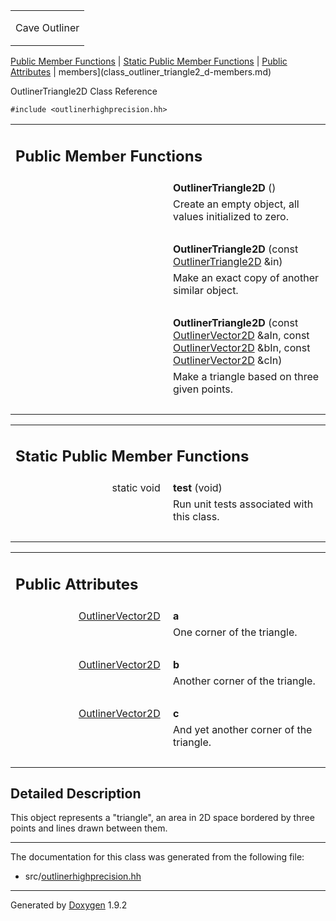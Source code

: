 <table data-cellspacing="0" data-cellpadding="0">
<colgroup>
<col style="width: 100%" />
</colgroup>
<tbody>
<tr class="odd" style="height: 56px;">
<td id="projectalign" style="padding-left: 0.5em"><div id="projectname">
Cave Outliner
</div></td>
</tr>
</tbody>
</table>

[Public Member Functions](#pub-methods) | [Static Public Member
Functions](#pub-static-methods) | [Public Attributes](#pub-attribs) |
 members](class_outliner_triangle2_d-members.md)

OutlinerTriangle2D Class Reference

`#include <outlinerhighprecision.hh>`

<table class="memberdecls">
<colgroup>
<col style="width: 50%" />
<col style="width: 50%" />
</colgroup>
<tbody>
<tr class="odd heading">
<td colspan="2"><h2 id="public-member-functions" class="groupheader"><span id="pub-methods"></span> Public Member Functions</h2></td>
</tr>
<tr class="even memitem:a44547e1e3305acd95a541c4be1d838cf">
<td style="text-align: right;" class="memItemLeft" data-valign="top"><span id="a44547e1e3305acd95a541c4be1d838cf"></span>  </td>
<td class="memItemRight" data-valign="bottom"><strong>OutlinerTriangle2D</strong> ()</td>
</tr>
<tr class="odd memdesc:a44547e1e3305acd95a541c4be1d838cf">
<td class="mdescLeft"> </td>
<td class="mdescRight">Create an empty object, all values initialized to zero.<br />
</td>
</tr>
<tr class="even separator:a44547e1e3305acd95a541c4be1d838cf">
<td colspan="2" class="memSeparator"> </td>
</tr>
<tr class="odd memitem:a44055bed08ea0ee2f90dbeb60fadca34">
<td style="text-align: right;" class="memItemLeft" data-valign="top"><span id="a44055bed08ea0ee2f90dbeb60fadca34"></span>  </td>
<td class="memItemRight" data-valign="bottom"><strong>OutlinerTriangle2D</strong> (const <a href="https://github.com/jariarkko/cave-outliner/blob/master/doc/class_outliner_triangle2_d.md" class="el">OutlinerTriangle2D</a> &amp;in)</td>
</tr>
<tr class="even memdesc:a44055bed08ea0ee2f90dbeb60fadca34">
<td class="mdescLeft"> </td>
<td class="mdescRight">Make an exact copy of another similar object.<br />
</td>
</tr>
<tr class="odd separator:a44055bed08ea0ee2f90dbeb60fadca34">
<td colspan="2" class="memSeparator"> </td>
</tr>
<tr class="even memitem:a12cf782e23c0a4e1bbecfd9b7d21f1d0">
<td style="text-align: right;" class="memItemLeft" data-valign="top"><span id="a12cf782e23c0a4e1bbecfd9b7d21f1d0"></span>  </td>
<td class="memItemRight" data-valign="bottom"><strong>OutlinerTriangle2D</strong> (const <a href="https://github.com/jariarkko/cave-outliner/blob/master/doc/class_outliner_vector2_d.md" class="el">OutlinerVector2D</a> &amp;aIn, const <a href="https://github.com/jariarkko/cave-outliner/blob/master/doc/class_outliner_vector2_d.md" class="el">OutlinerVector2D</a> &amp;bIn, const <a href="https://github.com/jariarkko/cave-outliner/blob/master/doc/class_outliner_vector2_d.md" class="el">OutlinerVector2D</a> &amp;cIn)</td>
</tr>
<tr class="odd memdesc:a12cf782e23c0a4e1bbecfd9b7d21f1d0">
<td class="mdescLeft"> </td>
<td class="mdescRight">Make a triangle based on three given points.<br />
</td>
</tr>
<tr class="even separator:a12cf782e23c0a4e1bbecfd9b7d21f1d0">
<td colspan="2" class="memSeparator"> </td>
</tr>
</tbody>
</table>

<table class="memberdecls">
<colgroup>
<col style="width: 50%" />
<col style="width: 50%" />
</colgroup>
<tbody>
<tr class="odd heading">
<td colspan="2"><h2 id="static-public-member-functions" class="groupheader"><span id="pub-static-methods"></span> Static Public Member Functions</h2></td>
</tr>
<tr class="even memitem:af7113a36533dbeb09f03f53e74a9e196">
<td style="text-align: right;" class="memItemLeft" data-valign="top"><span id="af7113a36533dbeb09f03f53e74a9e196"></span> static void </td>
<td class="memItemRight" data-valign="bottom"><strong>test</strong> (void)</td>
</tr>
<tr class="odd memdesc:af7113a36533dbeb09f03f53e74a9e196">
<td class="mdescLeft"> </td>
<td class="mdescRight">Run unit tests associated with this class.<br />
</td>
</tr>
<tr class="even separator:af7113a36533dbeb09f03f53e74a9e196">
<td colspan="2" class="memSeparator"> </td>
</tr>
</tbody>
</table>

<table class="memberdecls">
<colgroup>
<col style="width: 50%" />
<col style="width: 50%" />
</colgroup>
<tbody>
<tr class="odd heading">
<td colspan="2"><h2 id="public-attributes" class="groupheader"><span id="pub-attribs"></span> Public Attributes</h2></td>
</tr>
<tr class="even memitem:a18f562f9381096ce4dbd86e6e5c1d83b">
<td style="text-align: right;" class="memItemLeft" data-valign="top"><span id="a18f562f9381096ce4dbd86e6e5c1d83b"></span> <a href="https://github.com/jariarkko/cave-outliner/blob/master/doc/class_outliner_vector2_d.md" class="el">OutlinerVector2D</a> </td>
<td class="memItemRight" data-valign="bottom"><strong>a</strong></td>
</tr>
<tr class="odd memdesc:a18f562f9381096ce4dbd86e6e5c1d83b">
<td class="mdescLeft"> </td>
<td class="mdescRight">One corner of the triangle.<br />
</td>
</tr>
<tr class="even separator:a18f562f9381096ce4dbd86e6e5c1d83b">
<td colspan="2" class="memSeparator"> </td>
</tr>
<tr class="odd memitem:ad6ce9d645ae4f3c00a0e5e5d8ffd6a79">
<td style="text-align: right;" class="memItemLeft" data-valign="top"><span id="ad6ce9d645ae4f3c00a0e5e5d8ffd6a79"></span> <a href="https://github.com/jariarkko/cave-outliner/blob/master/doc/class_outliner_vector2_d.md" class="el">OutlinerVector2D</a> </td>
<td class="memItemRight" data-valign="bottom"><strong>b</strong></td>
</tr>
<tr class="even memdesc:ad6ce9d645ae4f3c00a0e5e5d8ffd6a79">
<td class="mdescLeft"> </td>
<td class="mdescRight">Another corner of the triangle.<br />
</td>
</tr>
<tr class="odd separator:ad6ce9d645ae4f3c00a0e5e5d8ffd6a79">
<td colspan="2" class="memSeparator"> </td>
</tr>
<tr class="even memitem:a1c2a4c81f7c26ebf22f2d2f6dd23ac77">
<td style="text-align: right;" class="memItemLeft" data-valign="top"><span id="a1c2a4c81f7c26ebf22f2d2f6dd23ac77"></span> <a href="https://github.com/jariarkko/cave-outliner/blob/master/doc/class_outliner_vector2_d.md" class="el">OutlinerVector2D</a> </td>
<td class="memItemRight" data-valign="bottom"><strong>c</strong></td>
</tr>
<tr class="odd memdesc:a1c2a4c81f7c26ebf22f2d2f6dd23ac77">
<td class="mdescLeft"> </td>
<td class="mdescRight">And yet another corner of the triangle.<br />
</td>
</tr>
<tr class="even separator:a1c2a4c81f7c26ebf22f2d2f6dd23ac77">
<td colspan="2" class="memSeparator"> </td>
</tr>
</tbody>
</table>

<span id="details"></span>

## Detailed Description

This object represents a "triangle", an area in 2D space bordered by
three points and lines drawn between them.

------------------------------------------------------------------------

The documentation for this class was generated from the following file:

-   src/<a href="outlinerhighprecision_8hh_source.md" class="el">outlinerhighprecision.hh</a>

------------------------------------------------------------------------

<span class="small">Generated
by [Doxygen](https://www.doxygen.org/index.md)
1.9.2</span>
